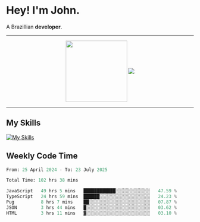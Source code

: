 # Hey! I'm John.

A Brazillian **developer**.

---

<p align="center">
  <img align="center" src="https://github-readme-stats.vercel.app/api?username=joaoiacillo&show_icons=true&locale=en" height="165" />
  <img align="center" src="https://github-readme-stats.vercel.app/api/top-langs/?username=anuraghazra&layout=compact" />
</p>

---

## My Skills

[![My Skills](https://skillicons.dev/icons?i=js,html,css,bootstrap,py,mysql,bash,linux,git,github,vscode,gamemakerstudio)](https://skillicons.dev)

## Weekly Code Time

<!--START_SECTION:waka-->

```python
From: 25 April 2024 - To: 23 July 2025

Total Time: 102 hrs 38 mins

JavaScript   49 hrs 5 mins   ████████████░░░░░░░░░░░░░   47.59 %
TypeScript   24 hrs 59 mins  ██████░░░░░░░░░░░░░░░░░░░   24.23 %
Pug          8 hrs 7 mins    ██░░░░░░░░░░░░░░░░░░░░░░░   07.87 %
JSON         3 hrs 44 mins   █░░░░░░░░░░░░░░░░░░░░░░░░   03.62 %
HTML         3 hrs 11 mins   ▓░░░░░░░░░░░░░░░░░░░░░░░░   03.10 %
```

<!--END_SECTION:waka-->
